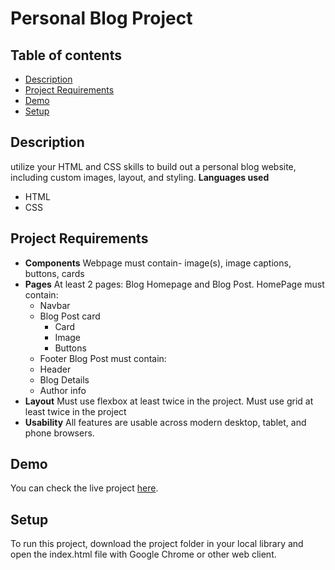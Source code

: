 # Personal Blog  Project

## Table of contents
* [Description](#description)
* [Project Requirements](#project-requirements)
* [Demo](#demo)
* [Setup](#setup)

## Description
utilize your HTML and CSS skills to build out a personal blog website, including custom images, layout, and styling.
**Languages used**
- HTML
- CSS

## Project Requirements
- **Components**
	Webpage must contain- image(s), image captions, buttons, cards
- **Pages**
    At least 2 pages: Blog Homepage and Blog Post.
    HomePage must contain:
    - Navbar
    - Blog Post card
        - Card
        - Image
        - Buttons
    - Footer
    Blog Post must contain:
    - Header
    - Blog Details
    - Author info
- **Layout**
    Must use flexbox at least twice in the project. Must use grid at least twice in the project
- **Usability**
	All features are usable across modern desktop, tablet, and phone browsers.

## Demo
You can check the live project [here](https://amapal-quick-meals.netlify.app/).

## Setup
To run this project, download the project folder in your local library and open the index.html file with Google Chrome or other web client.